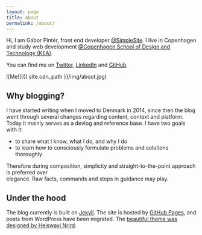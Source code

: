 ```yaml
---
layout: page
title: About
permalink: /about/
---
```

Hi, I am Gábor Pintér, front end developer [@SimpleSite](http://simplesite.com). I live in Copenhagen and study web development [@Copenhagen School of Design and Technology (KEA)](http://kea.dk).

You can find me on [Twitter](http://twitter.com/gaboratorium), [LinkedIn](https://dk.linkedin.com/in/gaboratorium) and [GitHub](http://github.com/gaboratorium).

![Me!]({{ site.cdn_path }}/img/about.jpg)

## Why blogging?
I have started writing when I moved to Denmark in 2014, since then the blog went through several changes regarding content, context and platform. Today it mainly serves as a devlog and reference base. I have two goals with it:

- to share what I know, what I do, and why I do
- to learn how to consciously formulate problems and solutions thoroughly

Therefore during composition, simplicity and straight-to-the-point approach is preferred over 	
elegance. Raw facts, commands and steps in guidance may play.

## Under the hood
The blog currently is built on [Jekyll](https://jekyllrb.com/). The site is hosted by [GitHub Pages](https://pages.github.com/), and posts from WordPress have been migrated. The [beautiful theme was designed by Heiswayi Nrird](https://github.com/heiswayi/the-plain).